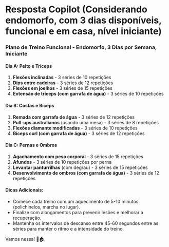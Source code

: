 # Resposta Copilot (Considerando endomorfo, com 3 dias disponíveis, funcional e em casa, nível iniciante)

### Plano de Treino Funcional - Endomorfo, 3 Dias por Semana, Iniciante

#### **Dia A: Peito e Tríceps**
1. **Flexões inclinadas** - 3 séries de 10 repetições
2. **Dips entre cadeiras** - 3 séries de 12 repetições
3. **Flexões em joelhos** - 3 séries de 15 repetições
4. **Extensão de tríceps (com garrafa de água)** - 3 séries de 10 repetições

#### **Dia B: Costas e Bíceps**
1. **Remada com garrafa de água** - 3 séries de 12 repetições
2. **Pull-ups australianos** (usando uma mesa) - 3 séries de 8 repetições
3. **Flexões diamante modificadas** - 3 séries de 10 repetições
4. **Bíceps curl (com garrafa de água)** - 3 séries de 12 repetições

#### **Dia C: Pernas e Ombros**
1. **Agachamento com peso corporal** - 3 séries de 15 repetições
2. **Afundos** - 3 séries de 10 repetições por perna
3. **Levantar panturrilhas** (com degrau) - 3 séries de 15 repetições
4. **Desenvolvimento de ombros (com garrafa de água)** - 3 séries de 12 repetições

#### Dicas Adicionais:
- Comece cada treino com um aquecimento de 5-10 minutos (polichinelos, marcha no lugar).
- Finalize com alongamentos para prevenir lesões e melhorar a recuperação.
- Mantenha os intervalos de descanso entre 45-60 segundos entre as séries para manter o ritmo e a intensidade do treino.

Vamos nessa! 💪🏠
